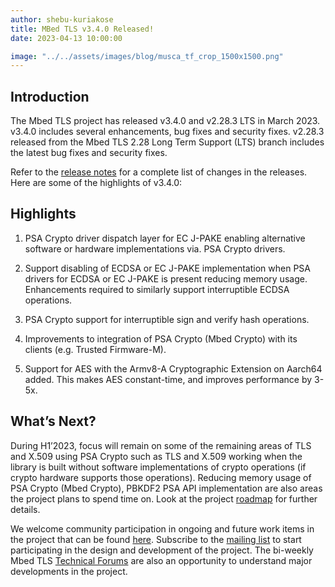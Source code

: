 ```yaml
---
author: shebu-kuriakose
title: MBed TLS v3.4.0 Released!
date: 2023-04-13 10:00:00

image: "../../assets/images/blog/musca_tf_crop_1500x1500.png"
---
```


## Introduction

The Mbed TLS project has released v3.4.0 and v2.28.3 LTS in March 2023. v3.4.0 includes several enhancements, bug fixes and security fixes. v2.28.3 released from the Mbed TLS 2.28 Long Term Support (LTS) branch includes the latest bug fixes and security fixes.

Refer to the [release notes](https://github.com/Mbed-TLS/mbedtls/releases/tag/v3.4.0) for a complete list of changes in the releases. Here are some of the highlights of v3.4.0:

## Highlights

1. PSA Crypto driver dispatch layer for EC J-PAKE enabling alternative software or hardware implementations via. PSA Crypto drivers.

2. Support disabling of ECDSA or EC J-PAKE implementation when PSA drivers for ECDSA or EC J-PAKE is present reducing memory usage. Enhancements required to similarly support interruptible ECDSA operations.

3. PSA Crypto support for interruptible sign and verify hash operations.

4. Improvements to integration of PSA Crypto (Mbed Crypto) with its clients (e.g. Trusted Firmware-M).

5. Support for AES with the Armv8-A Cryptographic Extension on Aarch64 added. This makes
   AES constant-time, and improves performance by 3-5x.

## What’s Next?

During H1’2023, focus will remain on some of the remaining areas of TLS and X.509 using PSA Crypto such as TLS and X.509 working when the library is built without software implementations of crypto operations (if crypto hardware supports those operations). Reducing memory usage of PSA Crypto (Mbed Crypto), PBKDF2 PSA API implementation are also areas the project plans to spend time on. Look at the project [roadmap](https://mbed-tls.readthedocs.io/en/latest/roadmap/) for further details.

We welcome community participation in ongoing and future work items in the project that can be found [here](https://github.com/orgs/Mbed-TLS/projects/1). Subscribe to the [mailing list](https://lists.trustedfirmware.org/mailman3/lists/mbed-tls.lists.trustedfirmware.org/) to start participating in the design and development of the project. The bi-weekly Mbed TLS [Technical Forums](/meetings/mbed-tls-technical-forum/) are also an opportunity to understand major developments in the project.
